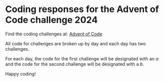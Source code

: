 # Coding responses for the Advent of Code challenge 2024

Find the coding challenges at: [Advent of Code](https://adventofcode.com/)

All code for challenges are broken up by day and each day has two challenges. 

For each day, the code for the first challenge will be designated with an *a* and the code for the second challenge will be designated with a *b*.

Happy coding!

